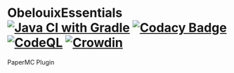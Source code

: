 # ObelouixEssentials [![Java CI with Gradle](https://github.com/obelouix/ObelouixEssentials/actions/workflows/gradle.yml/badge.svg)](https://github.com/obelouix/ObelouixEssentials/actions/workflows/gradle.yml) [![Codacy Badge](https://app.codacy.com/project/badge/Grade/5ab3ef8721c240b88b95aea40817d236)](https://www.codacy.com/gh/obelouix/ObelouixEssentials/dashboard?utm_source=github.com&amp;utm_medium=referral&amp;utm_content=obelouix/ObelouixEssentials&amp;utm_campaign=Badge_Grade)[![CodeQL](https://github.com/obelouix/ObelouixEssentials/actions/workflows/codeql-analysis.yml/badge.svg)](https://github.com/obelouix/ObelouixEssentials/actions/workflows/codeql-analysis.yml) [![Crowdin](https://badges.crowdin.net/obelouixessentials/localized.svg)](https://crowdin.com/project/obelouixessentials)

PaperMC Plugin
